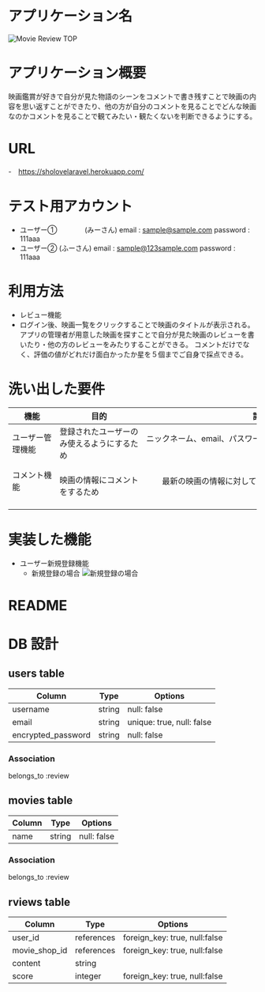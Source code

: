 # アプリケーション名
![Movie Review TOP](https://i.gyazo.com/58ab3546da2bf2c86df1ddff64313d42.png)

# アプリケーション概要
映画鑑賞が好きで自分が見た物語のシーンをコメントで書き残すことで映画の内容を思い返すことができたり、他の方が自分のコメントを見ることでどんな映画なのかコメントを見ることで観てみたい・観たくないを判断できるようにする。

# URL
-　https://sholovelaravel.herokuapp.com/

# テスト用アカウント
- ユーザー①　　　　(みーさん) 
email : sample@sample.com
password : 111aaa  
- ユーザー②  (ふーさん)
email : sample@123sample.com
password : 111aaa

# 利用方法
- レビュー機能  
- ログイン後、映画一覧をクリックすることで映画のタイトルが表示される。
アプリの管理者が用意した映画を探すことで自分が見た映画のレビューを書いたり・他の方のレビューをみたりすることができる。
コメントだけでなく、評価の値がどれだけ面白かったか星を５個までご自身で採点できる。

# 洗い出した要件

|      機能      |               目的               |                       詳細                       |                   ストーリー                  |
| ------------- | -------------------------------- | ----------------------------------------------- | ------------------------------------------ |
| ユーザー管理機能 | 登録されたユーザーのみ使えるようにするため | ニックネーム、email、パスワードを登録させる 　　　　　　　　　　　　　　　　　　　　　　　　　　　　　| 新規登録をします 　　　　　　　　　　　　　　　　　　　　　　　　　　　　　　　　　　　　　　　　　　　　　　　　　　　　　　　　　　　　|
| コメント機能 　　　　　| 　　　　　　　　　　映画の情報にコメントをするため 　　　　　　　　　　|　　最新の映画の情報に対してのコメントを残せるようにする 　　　　　　　　　　　　　　　| 全ての映画情報の結果に対してコメントをするべきであるため　|

# 実装した機能
  - ユーザー新規登録機能
    - 新規登録の場合
      ![新規登録の場合](https://i.gyazo.com/54ecbe072c562b9ae58756e286112d84.gif)












# README

# DB 設計

## users table

| Column             | Type                | Options                              |
|--------------------|---------------------|--------------------------------------|
| username           | string              | null: false                          |
| email              | string              | unique: true, null: false            |
| encrypted_password | string              | null: false                          |

### Association

belongs_to :review

## movies table

| Column             | Type                | Options                              |
|--------------------|---------------------|--------------------------------------|
| name               | string              | null: false                          |


### Association

belongs_to :review

## rviews table

| Column             | Type                | Options                             |
|--------------------|---------------------|-------------------------------------|
| user_id            | references          | foreign_key: true, null:false       |
| movie_shop_id      | references          | foreign_key: true, null:false       |
| content            | string              |                                     |
| score              | integer             | foreign_key: true, null:false       |

